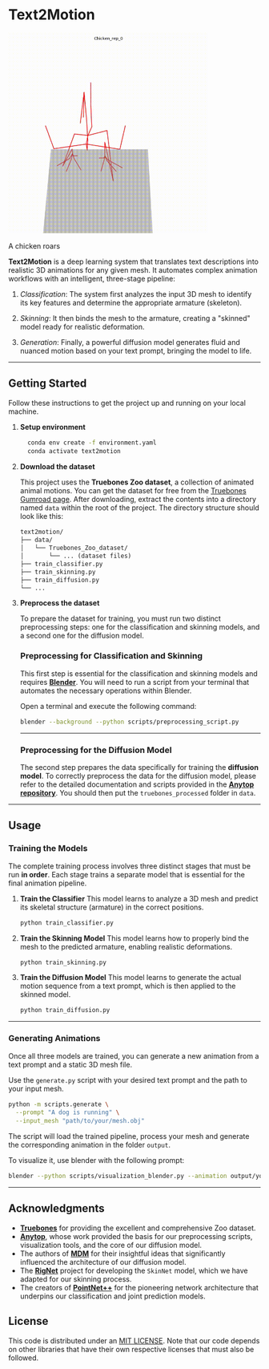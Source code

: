 # Text2Motion
<img src="assets/chicken_roars.gif" width="400"/>

A chicken roars

**Text2Motion** is a deep learning system that translates text descriptions into realistic 3D animations for any given mesh. It automates complex animation workflows with an intelligent, three-stage pipeline:

1. *Classification*: The system first analyzes the input 3D mesh to identify its key features and determine the appropriate armature (skeleton).

2. *Skinning*: It then binds the mesh to the armature, creating a "skinned" model ready for realistic deformation.

3. *Generation*: Finally, a powerful diffusion model generates fluid and nuanced motion based on your text prompt, bringing the model to life.

-----

## Getting Started

Follow these instructions to get the project up and running on your local machine.

1. **Setup environment**

    ```bash
      conda env create -f environment.yaml
      conda activate text2motion
    ```
2. **Download the dataset**

   This project uses the **Truebones Zoo dataset**, a collection of animated animal motions. You can get the dataset for free from the [Truebones Gumroad page](https://truebones.gumroad.com/l/skZMC).
   After downloading, extract the contents into a directory named `data` within the root of the project. The directory structure should look like this:

   ```
   text2motion/
   ├── data/
   │   └── Truebones_Zoo_dataset/
   │       └── ... (dataset files)
   ├── train_classifier.py
   ├── train_skinning.py
   ├── train_diffusion.py
   └── ...
   ```

3. **Preprocess the dataset**

   To prepare the dataset for training, you must run two distinct preprocessing steps: one for the classification and skinning models, and a second one for the diffusion model.

   ### Preprocessing for Classification and Skinning

   This first step is essential for the classification and skinning models and requires **[Blender](https://www.blender.org/download/)**. You will need to run a script from your terminal that automates the necessary operations within Blender.

   Open a terminal and execute the following command:

   ```bash
   blender --background --python scripts/preprocessing_script.py
   ```

   -----

   ### Preprocessing for the Diffusion Model

   The second step prepares the data specifically for training the **diffusion model**. To correctly preprocess the data for the diffusion model, please refer to the detailed documentation and scripts provided in the **[Anytop repository](https://www.google.com/search?q=https.anytop2025.github.io/Anytop-page/)**. You should then put the `truebones_processed` folder in `data`.
-----

## Usage

### Training the Models

The complete training process involves three distinct stages that must be run **in order**. Each stage trains a separate model that is essential for the final animation pipeline.

1.  **Train the Classifier**
    This model learns to analyze a 3D mesh and predict its skeletal structure (armature) in the correct positions.

    ```bash
    python train_classifier.py
    ```

2.  **Train the Skinning Model**
    This model learns how to properly bind the mesh to the predicted armature, enabling realistic deformations.

    ```bash
    python train_skinning.py
    ```

3.  **Train the Diffusion Model**
    This model learns to generate the actual motion sequence from a text prompt, which is then applied to the skinned model.

    ```bash
    python train_diffusion.py
    ```

-----

### Generating Animations

Once all three models are trained, you can generate a new animation from a text prompt and a static 3D mesh file.

Use the `generate.py` script with your desired text prompt and the path to your input mesh.

```bash
python -m scripts.generate \
  --prompt "A dog is running" \
  --input_mesh "path/to/your/mesh.obj"
```

The script will load the trained pipeline, process your mesh and generate the corresponding animation in the folder `output`.

To visualize it, use blender with the following prompt:

   ```bash
   blender --python scripts/visualization_blender.py --animation output/your_animation_folder
   ```
-----

## Acknowledgments

* **[Truebones](https://truebones.gumroad.com/)** for providing the excellent and comprehensive Zoo dataset.
* **[Anytop](https://anytop2025.github.io/Anytop-page/)**, whose work provided the basis for our preprocessing scripts, visualization tools, and the core of our diffusion model.
* The authors of **[MDM](https://guytevet.github.io/mdm-page/)** for their insightful ideas that significantly influenced the architecture of our diffusion model.
* The **[RigNet](https://zhan-xu.github.io/rig-net/)** project for developing the `SkinNet` model, which we have adapted for our skinning process.
* The creators of **[PointNet++](https://arxiv.org/abs/1706.02413)** for the pioneering network architecture that underpins our classification and joint prediction models.

## License
This code is distributed under an [MIT LICENSE](LICENSE).
Note that our code depends on other libraries that have their own respective licenses that must also be followed.